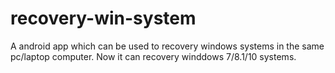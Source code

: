 # recovery-win-system

A android app which can be used to recovery windows systems in the same pc/laptop computer. 
Now it can recovery winddows 7/8.1/10 systems.
